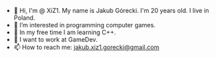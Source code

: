 - 👋 Hi, I'm @ XiZ1. My name is Jakub Górecki. I'm 20 years old. I live in Poland.
- 👀 I’m interested in programming computer games.
- 🌱 In my free time I am learning C++.
- 💞️ I want to work at GameDev.
- 📫 How to reach me: jakub.xiz1.gorecki@gmail.com

<!---
XiZ1/XiZ1 is a ✨ special ✨ repository because its `README.md` (this file) appears on your GitHub profile.
You can click the Preview link to take a look at your changes.
--->
